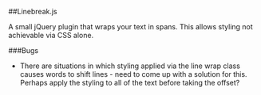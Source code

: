 ##Linebreak.js

A small jQuery plugin that wraps your text in spans. This allows styling not achievable via CSS alone.

###Bugs
 - There are situations in which styling applied via the line wrap class causes words to shift lines - need to come up with a solution for this. Perhaps apply the styling to all of the text before taking the offset?